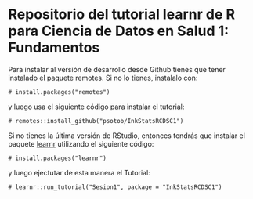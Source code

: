 

# Repositorio del tutorial learnr de R para Ciencia de Datos en Salud 1: Fundamentos

Para instalar al versión de desarrollo desde Github tienes que tener instalado el paquete remotes. Si no lo tienes, instalalo con:


    # install.packages("remotes")

y luego usa el siguiente código para instalar el tutorial:

    # remotes::install_github("psotob/InkStatsRCDSC1")

Si no tienes la última versión de RStudio, entonces tendrás que instalar el paquete [learnr]() utilizando el siguiente código: 

    # install.packages("learnr")

y luego ejectutar de esta manera el Tutorial:

    # learnr::run_tutorial("Sesion1", package = "InkStatsRCDSC1")
